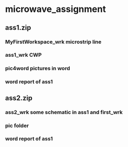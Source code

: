 # microwave_assignment

## ass1.zip
### MyFirstWorkspace_wrk  microstrip line
### ass1_wrk  CWP
### pic4word  pictures in word
### word  report of ass1


## ass2.zip
### ass2_wrk  some schematic in ass1 and first_wrk
### pic folder
### word  report of ass1
